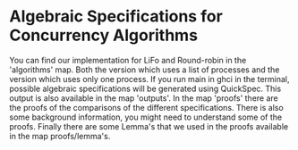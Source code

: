 # Algebraic Specifications for Concurrency Algorithms
You can find our implementation for LiFo and Round-robin in the 'algorithms' map. Both the version which uses a list of processes and the version which uses only one process. 
If you run main in ghci in the terminal, possible algebraic specifications will be generated using QuickSpec. This output is also available in the map 'outputs'.
In the map 'proofs' there are the proofs of the comparisons of the different specifications. There is also some background information, you might need to understand some of the proofs. Finally there are some Lemma's that we used in the proofs available in the map proofs/lemma's.
